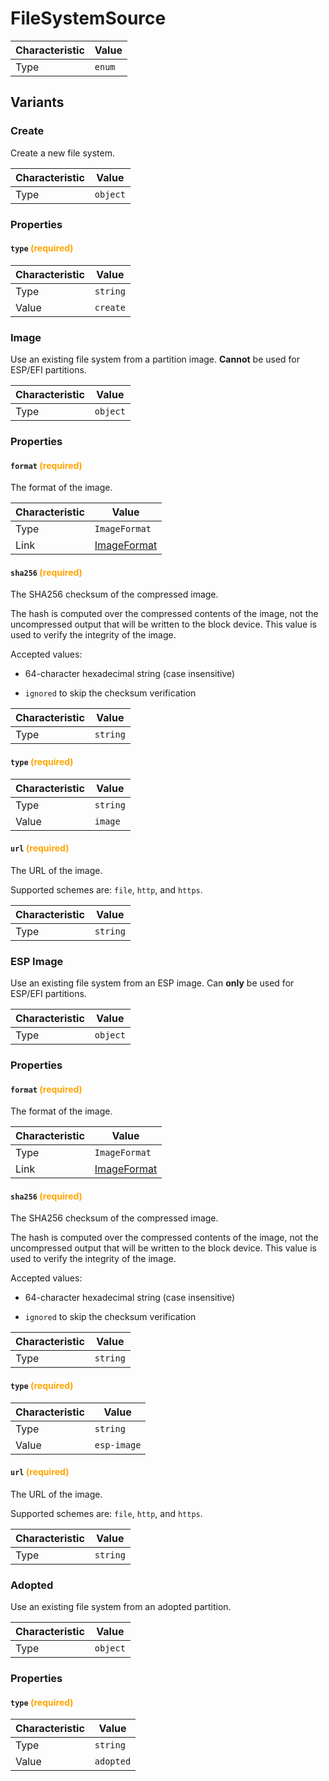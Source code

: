 <!-- THIS FILE IS AUTOMATICALLY GENERATED BY DOCBUILDER, DO NOT EDIT MANUALLY! -->

# FileSystemSource

| Characteristic | Value  |
| -------------- | ------ |
| Type           | `enum` |

## Variants

### Create

Create a new file system.

| Characteristic | Value    |
| -------------- | -------- |
| Type           | `object` |

### Properties

#### `type` **<span style="color:orange;">(required)</span>**

| Characteristic | Value    |
| -------------- | -------- |
| Type           | `string` |
| Value          | `create` |

### Image

Use an existing file system from a partition image. **Cannot** be used for ESP/EFI partitions.

| Characteristic | Value    |
| -------------- | -------- |
| Type           | `object` |

### Properties

#### `format` **<span style="color:orange;">(required)</span>**

The format of the image.

| Characteristic | Value                           |
| -------------- | ------------------------------- |
| Type           | `ImageFormat`                   |
| Link           | [ImageFormat](./ImageFormat.md) |

#### `sha256` **<span style="color:orange;">(required)</span>**

The SHA256 checksum of the compressed image.

The hash is computed over the compressed contents of the image, not the uncompressed output that will be written to the block device. This value is used to verify the integrity of the image.

Accepted values:

- 64-character hexadecimal string (case insensitive)

- `ignored` to skip the checksum verification

| Characteristic | Value    |
| -------------- | -------- |
| Type           | `string` |

#### `type` **<span style="color:orange;">(required)</span>**

| Characteristic | Value    |
| -------------- | -------- |
| Type           | `string` |
| Value          | `image`  |

#### `url` **<span style="color:orange;">(required)</span>**

The URL of the image.

Supported schemes are: `file`, `http`, and `https`.

| Characteristic | Value    |
| -------------- | -------- |
| Type           | `string` |

### ESP Image

Use an existing file system from an ESP image. Can **only** be used for ESP/EFI partitions.

| Characteristic | Value    |
| -------------- | -------- |
| Type           | `object` |

### Properties

#### `format` **<span style="color:orange;">(required)</span>**

The format of the image.

| Characteristic | Value                           |
| -------------- | ------------------------------- |
| Type           | `ImageFormat`                   |
| Link           | [ImageFormat](./ImageFormat.md) |

#### `sha256` **<span style="color:orange;">(required)</span>**

The SHA256 checksum of the compressed image.

The hash is computed over the compressed contents of the image, not the uncompressed output that will be written to the block device. This value is used to verify the integrity of the image.

Accepted values:

- 64-character hexadecimal string (case insensitive)

- `ignored` to skip the checksum verification

| Characteristic | Value    |
| -------------- | -------- |
| Type           | `string` |

#### `type` **<span style="color:orange;">(required)</span>**

| Characteristic | Value       |
| -------------- | ----------- |
| Type           | `string`    |
| Value          | `esp-image` |

#### `url` **<span style="color:orange;">(required)</span>**

The URL of the image.

Supported schemes are: `file`, `http`, and `https`.

| Characteristic | Value    |
| -------------- | -------- |
| Type           | `string` |

### Adopted

Use an existing file system from an adopted partition.

| Characteristic | Value    |
| -------------- | -------- |
| Type           | `object` |

### Properties

#### `type` **<span style="color:orange;">(required)</span>**

| Characteristic | Value     |
| -------------- | --------- |
| Type           | `string`  |
| Value          | `adopted` |

